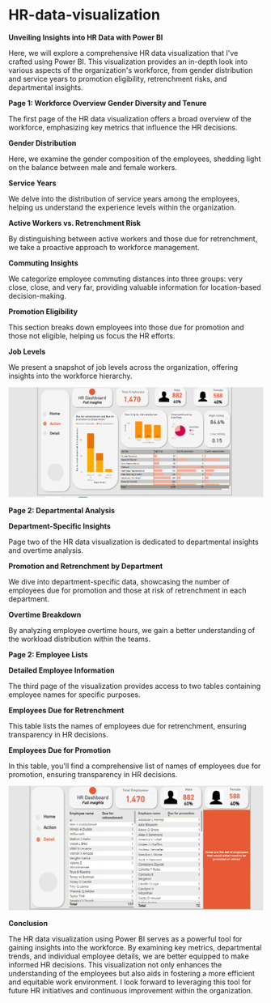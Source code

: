# HR-data-visualization

**Unveiling Insights into HR Data with Power BI**

Here, we will explore a comprehensive HR data visualization that I've crafted using Power BI. This visualization provides an in-depth look into various aspects of the organization's workforce, from gender distribution and service years to promotion eligibility, retrenchment risks, and departmental insights.

**Page 1: Workforce Overview**
**Gender Diversity and Tenure**

The first page of the HR data visualization offers a broad overview of the workforce, emphasizing key metrics that influence the HR decisions.

**Gender Distribution**

Here, we examine the gender composition of the employees, shedding light on the balance between male and female workers.

**Service Years**

We delve into the distribution of service years among the employees, helping us understand the experience levels within the organization.

**Active Workers vs. Retrenchment Risk**

By distinguishing between active workers and those due for retrenchment, we take a proactive approach to workforce management.

**Commuting Insights**

We categorize employee commuting distances into three groups: very close, close, and very far, providing valuable information for location-based decision-making.

**Promotion Eligibility**

This section breaks down employees into those due for promotion and those not eligible, helping us focus the HR efforts.

**Job Levels**

We present a snapshot of job levels across the organization, offering insights into the workforce hierarchy.

![Department Analysis](https://github.com/Bolanle-ae/HR-data-visualization/raw/main/images/dept%20analysis.png)

**Page 2: Departmental Analysis**

**Department-Specific Insights**

Page two of the HR data visualization is dedicated to departmental insights and overtime analysis.

**Promotion and Retrenchment by Department**

We dive into department-specific data, showcasing the number of employees due for promotion and those at risk of retrenchment in each department.

**Overtime Breakdown**

By analyzing employee overtime hours, we gain a better understanding of the workload distribution within the teams.



**Page 2: Employee Lists**

**Detailed Employee Information**

The third page of the visualization provides access to two tables containing employee names for specific purposes.

**Employees Due for Retrenchment**

This table lists the names of employees due for retrenchment, ensuring transparency in HR decisions.

**Employees Due for Promotion**

In this table, you'll find a comprehensive list of names of employees due for promotion, ensuring transparency in HR decisions.

![Employee List](https://github.com/Bolanle-ae/HR-data-visualization/raw/main/images/employee%20list.png)

**Conclusion**

The HR data visualization using Power BI serves as a powerful tool for gaining insights into the workforce. By examining key metrics, departmental trends, and individual employee details, we are better equipped to make informed HR decisions. This visualization not only enhances the understanding of the employees but also aids in fostering a more efficient and equitable work environment. I look forward to leveraging this tool for future HR initiatives and continuous improvement within the organization.

